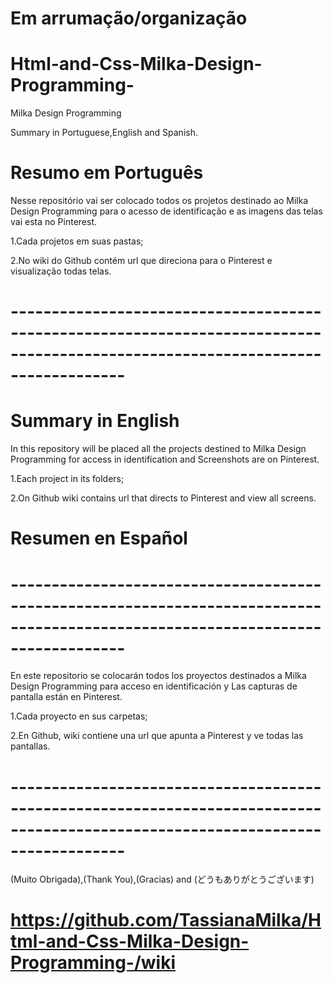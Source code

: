 
# Em arrumação/organização

# Html-and-Css-Milka-Design-Programming-

 Milka Design Programming
 
 Summary in Portuguese,English and Spanish.

# Resumo em Português

Nesse repositório vai ser colocado todos os projetos destinado ao Milka Design Programming para o acesso de identificação e 
as imagens das telas vai esta no Pinterest.

1.Cada projetos em suas pastas;

2.No wiki do Github contém url que direciona para o Pinterest e visualização todas telas.

# --------------------------------------------------------------------------------------------------------------------------------


# Summary in English

In this repository will be placed all the projects destined to Milka Design Programming for access in identification and
Screenshots are on Pinterest.

1.Each project in its folders;

2.On Github wiki contains url that directs to Pinterest and view all screens.

# Resumen en Español    

# --------------------------------------------------------------------------------------------------------------------------------

En este repositorio se colocarán todos los proyectos destinados a Milka Design Programming para acceso en identificación y
Las capturas de pantalla están en Pinterest.

1.Cada proyecto en sus carpetas;

2.En Github, wiki contiene una url que apunta a Pinterest y ve todas las pantallas.


# --------------------------------------------------------------------------------------------------------------------------------

(Muito Obrigada),(Thank You),(Gracias) and (どうもありがとうございます)
 
# https://github.com/TassianaMilka/Html-and-Css-Milka-Design-Programming-/wiki
